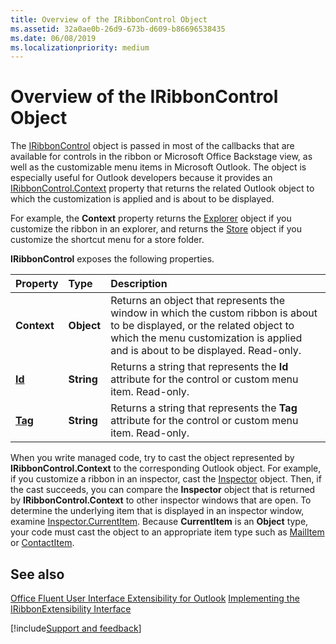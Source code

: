 ```yaml
---
title: Overview of the IRibbonControl Object
ms.assetid: 32a0ae0b-26d9-673b-d609-b86696538435
ms.date: 06/08/2019
ms.localizationpriority: medium
---
```



# Overview of the IRibbonControl Object

The [IRibbonControl](../../../api/Office.IRibbonControl.md) object is passed in most of the callbacks that are available for controls in the ribbon or Microsoft Office Backstage view, as well as the customizable menu items in Microsoft Outlook. The object is especially useful for Outlook developers because it provides an [IRibbonControl.Context](../../../api/Office.IRibbonControl.Context.md) property that returns the related Outlook object to which the customization is applied and is about to be displayed. 

For example, the **Context** property returns the [Explorer](../../../api/Outlook.Explorer.md) object if you customize the ribbon in an explorer, and returns the [Store](../../../api/Outlook.Store.md) object if you customize the shortcut menu for a store folder.

 **IRibbonControl** exposes the following properties.


| **Property**| **Type**| **Description**|
|:-----|:-----|:-----|
| **Context**| **Object**| Returns an object that represents the window in which the custom ribbon is about to be displayed, or the related object to which the menu customization is applied and is about to be displayed. Read-only.|
| **[Id](../../../api/Office.IRibbonControl.Id.md)**| **String**|Returns a string that represents the **Id** attribute for the control or custom menu item. Read-only.|
| **[Tag](../../../api/Office.IRibbonControl.Tag.md)**| **String**|Returns a string that represents the **Tag** attribute for the control or custom menu item. Read-only.|

When you write managed code, try to cast the object represented by **IRibbonControl.Context** to the corresponding Outlook object. For example, if you customize a ribbon in an inspector, cast the [Inspector](../../../api/Outlook.Inspector.md) object. Then, if the cast succeeds, you can compare the **Inspector** object that is returned by **IRibbonControl.Context** to other inspector windows that are open. To determine the underlying item that is displayed in an inspector window, examine [Inspector.CurrentItem](../../../api/Outlook.Inspector.CurrentItem.md). Because **CurrentItem** is an **Object** type, your code must cast the object to an appropriate item type such as [MailItem](../../../api/Outlook.MailItem.md) or [ContactItem](../../../api/Outlook.ContactItem.md).

## See also


 [Office Fluent User Interface Extensibility for Outlook](office-fluent-user-interface-extensibility-for-outlook.md)
 [Implementing the IRibbonExtensibility Interface](implementing-the-iribbonextensibility-interface.md)

[!include[Support and feedback](~/includes/feedback-boilerplate.md)]
